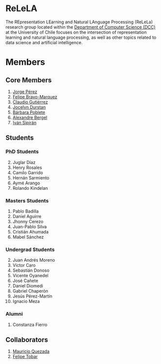 # ReLeLA

The REpresentation LEarning and Natural LAnguage Processing (ReLeLa) research group located within the [Department of Computer Science (DCC)](https://www.dcc.uchile.cl/) at the University of Chile focuses on the intersection of representation learning and natural language processing, as well as other topics related to data science  and artificial intelligence. 


# Members

## Core Members

1. [Jorge Pérez](https://users.dcc.uchile.cl/~jperez/)
2. [Felipe Bravo-Marquez](https://felipebravom.com/)
3. [Claudio Gutiérrez](https://users.dcc.uchile.cl/~cgutierr/)
3. [Jocelyn Durstan](https://sites.google.com/view/jdunstan/home)
1. [Bárbara Poblete](https://www.barbara.cl/)
1. [Alexandre Bergel](http://bergel.eu/)
1. [Iván Sipirán](http://www.ivan-sipiran.com/)

## Students

### PhD Students
2. Juglar Díaz
1. Henry Rosales 
1. Camilo Garrido
1. Hernán Sarmiento
2. Aymé Arango
3. Rolando Kindelan 

### Masters Students
1. Pablo Badilla
1. Daniel Aguirre
5. Jhonny Cerezo 
6. Juan-Pablo Silva
1. Cristián Ahumada 
1. Mabel Sánchez

### Undergrad Students
2. Juan Andrés Moreno 
3. Víctor Caro 
3. Sebastián Donoso 
6. Vicente Oyanedel 
7. José Cañete 
1. Daniel Diomedi
1. Gabriel Chaperón
1. Jesús Pérez-Martín 
1. Ignacio Meza 

### Alumni 

1. Constanza Fierro 


## Collaborators



1. [Mauricio Quezada](https://users.dcc.uchile.cl/~mquezada/)
1. [Felipe Tobar](http://www.dim.uchile.cl/~ftobar/)
